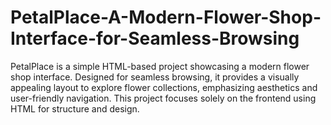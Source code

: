 # PetalPlace-A-Modern-Flower-Shop-Interface-for-Seamless-Browsing
PetalPlace is a simple HTML-based project showcasing a modern flower shop interface. Designed for seamless browsing, it provides a visually appealing layout to explore flower collections, emphasizing aesthetics and user-friendly navigation. This project focuses solely on the frontend using HTML for structure and design.
